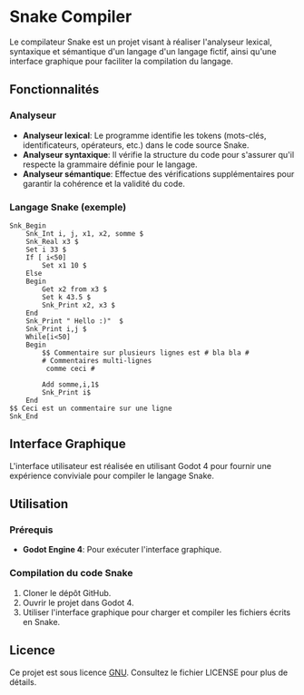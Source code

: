 # Snake Compiler

Le compilateur Snake est un projet visant à réaliser l'analyseur lexical, syntaxique et sémantique d'un langage d'un langage fictif, ainsi qu'une interface graphique pour faciliter la compilation du langage.

## Fonctionnalités

### Analyseur
- **Analyseur lexical**: Le programme identifie les tokens (mots-clés, identificateurs, opérateurs, etc.) dans le code source Snake.
- **Analyseur syntaxique**: Il vérifie la structure du code pour s'assurer qu'il respecte la grammaire définie pour le langage.
- **Analyseur sémantique**: Effectue des vérifications supplémentaires pour garantir la cohérence et la validité du code.

### Langage Snake (exemple)
```snake
Snk_Begin
    Snk_Int i, j, x1, x2, somme $
    Snk_Real x3 $
    Set i 33 $
    If [ i<50]
        Set x1 10 $
    Else
    Begin
        Get x2 from x3 $
        Set k 43.5 $
        Snk_Print x2, x3 $
    End
    Snk_Print " Hello :)"  $
    Snk_Print i,j $
    While[i<50]
    Begin
        $$ Commentaire sur plusieurs lignes est # bla bla #
        # Commentaires multi-lignes
         comme ceci #

        Add somme,i,1$
        Snk_Print i$
    End 
$$ Ceci est un commentaire sur une ligne
Snk_End
```
## Interface Graphique

L'interface utilisateur est réalisée en utilisant Godot 4 pour fournir une expérience conviviale pour compiler le langage Snake.

## Utilisation

### Prérequis

- **Godot Engine 4**: Pour exécuter l'interface graphique.

### Compilation du code Snake

1. Cloner le dépôt GitHub.
2. Ouvrir le projet dans Godot 4.
3. Utiliser l'interface graphique pour charger et compiler les fichiers écrits en Snake.


## Licence

Ce projet est sous licence [GNU](). Consultez le fichier LICENSE pour plus de détails.

